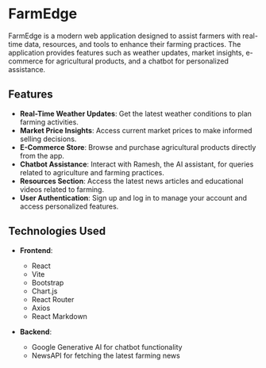 # FarmEdge

FarmEdge is a modern web application designed to assist farmers with real-time data, resources, and tools to enhance their farming practices. The application provides features such as weather updates, market insights, e-commerce for agricultural products, and a chatbot for personalized assistance.

## Features

- **Real-Time Weather Updates**: Get the latest weather conditions to plan farming activities.
- **Market Price Insights**: Access current market prices to make informed selling decisions.
- **E-Commerce Store**: Browse and purchase agricultural products directly from the app.
- **Chatbot Assistance**: Interact with Ramesh, the AI assistant, for queries related to agriculture and farming practices.
- **Resources Section**: Access the latest news articles and educational videos related to farming.
- **User  Authentication**: Sign up and log in to manage your account and access personalized features.

## Technologies Used

- **Frontend**: 
  - React
  - Vite
  - Bootstrap
  - Chart.js
  - React Router
  - Axios
  - React Markdown

- **Backend**: 
  - Google Generative AI for chatbot functionality
  - NewsAPI for fetching the latest farming news